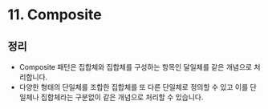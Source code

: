 # 11. Composite

## 정리

- Composite 패턴은 집합체와 집합체를 구성하는 항목인 달일체를 같은 개념으로 처리합니다.
- 다양한 형태의 단일체를 조합한 집합체를 또 다른 단일체로 정의할 수 있고 이를 단일체나 집합체라는 구분없이 같은 개념으로 처리할 수 있습니다.
